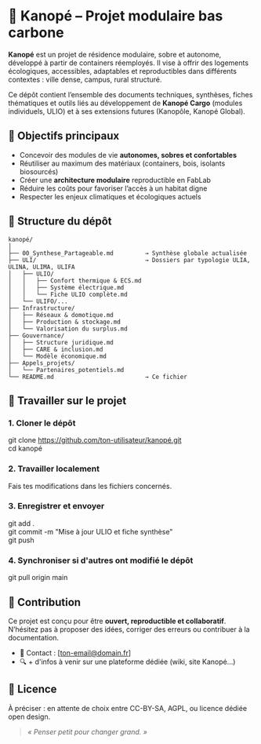 # 🌱 Kanopé – Projet modulaire bas carbone

**Kanopé** est un projet de résidence modulaire, sobre et autonome, développé à partir de containers réemployés. Il vise à offrir des logements écologiques, accessibles, adaptables et reproductibles dans différents contextes : ville dense, campus, rural structuré.

Ce dépôt contient l’ensemble des documents techniques, synthèses, fiches thématiques et outils liés au développement de **Kanopé Cargo** (modules individuels, ULIO) et à ses extensions futures (Kanopôle, Kanopé Global).

## 🧭 Objectifs principaux

- Concevoir des modules de vie **autonomes, sobres et confortables**
- Réutiliser au maximum des matériaux (containers, bois, isolants biosourcés)
- Créer une **architecture modulaire** reproductible en FabLab
- Réduire les coûts pour favoriser l’accès à un habitat digne
- Respecter les enjeux climatiques et écologiques actuels

## 📁 Structure du dépôt

```
kanopé/
│
├── 00_Synthese_Partageable.md         → Synthèse globale actualisée
├── ULI/                               → Dossiers par typologie ULIA, ULINA, ULIMA, ULIFA
│   ├── ULIO/
│   │   ├── Confort thermique & ECS.md
│   │   ├── Système électrique.md
│   │   └── Fiche ULIO complète.md
│   └── ULIFO/...
├── Infrastructure/
│   ├── Réseaux & domotique.md
│   ├── Production & stockage.md
│   └── Valorisation du surplus.md
├── Gouvernance/
│   ├── Structure juridique.md
│   ├── CARE & inclusion.md
│   └── Modèle économique.md
├── Appels_projets/
│   └── Partenaires_potentiels.md
└── README.md                          → Ce fichier
```

## 🔧 Travailler sur le projet

### 1. Cloner le dépôt
git clone https://github.com/ton-utilisateur/kanopé.git  
cd kanopé

### 2. Travailler localement
Fais tes modifications dans les fichiers concernés.

### 3. Enregistrer et envoyer
git add .  
git commit -m "Mise à jour ULIO et fiche synthèse"  
git push

### 4. Synchroniser si d'autres ont modifié le dépôt
git pull origin main

## 🤝 Contribution

Ce projet est conçu pour être **ouvert, reproductible et collaboratif**.  
N’hésitez pas à proposer des idées, corriger des erreurs ou contribuer à la documentation.

- 📧 Contact : [ton-email@domain.fr]
- 🔍 + d'infos à venir sur une plateforme dédiée (wiki, site Kanopé…)

## 📜 Licence

À préciser : en attente de choix entre CC-BY-SA, AGPL, ou licence dédiée open design.

> _« Penser petit pour changer grand. »_
